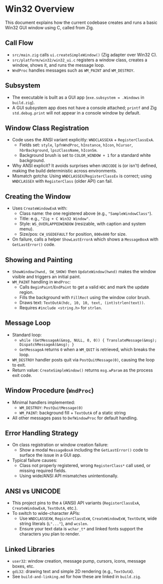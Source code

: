 Win32 Overview
==============

This document explains how the current codebase creates and runs a basic Win32 GUI window using C, called from Zig.

Call Flow
---------
- `src/main.zig` calls `ui.createSimpleWindow()` (Zig adapter over Win32 C).
- `src/platform/win32/win32_ui.c` registers a window class, creates a window, shows it, and runs the message loop.
- `WndProc` handles messages such as `WM_PAINT` and `WM_DESTROY`.

Subsystem
---------
- The executable is built as a GUI app (`exe.subsystem = .Windows` in `build.zig`).
- A GUI subsystem app does not have a console attached; `printf` and Zig `std.debug.print` will not appear in a console window by default.

Window Class Registration
-------------------------
- Code uses the ANSI variant explicitly: `WNDCLASSEXA` + `RegisterClassExA`.
  - Fields set: `style`, `lpfnWndProc`, `hInstance`, `hIcon`, `hCursor`, `hbrBackground`, `lpszClassName`, `hIconSm`.
  - Background brush is set to `COLOR_WINDOW + 1` for a standard white background.
- Why ANSI explicit? It avoids surprises when `UNICODE` is (or isn't) defined, making the build deterministic across environments.
- Mismatch gotcha: Using `WNDCLASSEX`/`RegisterClassEx` is correct; using `WNDCLASSEX` with `RegisterClass` (older API) can fail.

Creating the Window
-------------------
- Uses `CreateWindowExA` with:
  - Class name: the one registered above (e.g., `"SampleWindowClass"`).
  - Title: e.g., `"Zig + C Win32 Window"`.
  - Style: `WS_OVERLAPPEDWINDOW` (resizable, with caption and system menu).
  - Size/pos: `CW_USEDEFAULT` for position, `800x600` for size.
- On failure, calls a helper `ShowLastErrorA` which shows a `MessageBoxA` with `GetLastError()` code.

Showing and Painting
--------------------
- `ShowWindow(hwnd, SW_SHOW)` then `UpdateWindow(hwnd)` makes the window visible and triggers an initial paint.
- `WM_PAINT` handling in `WndProc`:
  - Calls `BeginPaint`/`EndPaint` to get a valid `HDC` and mark the update region.
  - Fills the background with `FillRect` using the window color brush.
  - Draws text: `TextOutA(hdc, 10, 10, text, (int)strlen(text))`.
  - Requires `#include <string.h>` for `strlen`.

Message Loop
------------
- Standard loop:
  - `while (GetMessageA(&msg, NULL, 0, 0)) { TranslateMessage(&msg); DispatchMessageA(&msg); }`
  - `GetMessageA` returns `0` when a `WM_QUIT` is retrieved, which breaks the loop.
- `WM_DESTROY` handler posts quit via `PostQuitMessage(0)`, causing the loop to exit.
- Return value: `CreateSimpleWindow()` returns `msg.wParam` as the process exit code.

Window Procedure (`WndProc`)
---------------------------
- Minimal handlers implemented:
  - `WM_DESTROY`: `PostQuitMessage(0)`
  - `WM_PAINT`: background fill + `TextOutA` of a static string
- All other messages pass to `DefWindowProc` for default handling.

Error Handling Strategy
-----------------------
- On class registration or window creation failure:
  - Show a modal `MessageBoxA` including the `GetLastError()` code to surface the issue in a GUI app.
- Typical failure causes:
  - Class not properly registered, wrong `RegisterClass*` call used, or missing required fields.
  - Using wide/ANSI API mismatches unintentionally.

ANSI vs UNICODE
---------------
- This project pins to the `A` (ANSI) API variants (`RegisterClassExA`, `CreateWindowExA`, `TextOutA`, etc.).
- To switch to wide-character APIs:
  - Use `WNDCLASSEXW`, `RegisterClassExW`, `CreateWindowExW`, `TextOutW`, wide string literals (`L"..."`), and `wcslen`.
  - Ensure your text data is `wchar_t*` and linked fonts support the characters you plan to render.

Linked Libraries
----------------
- `user32`: window creation, message pump, cursors, icons, message boxes, etc.
- `gdi32`: drawing text and simple 2D rendering (e.g., `TextOutA`).
- See `build-and-linking.md` for how these are linked in `build.zig`.
